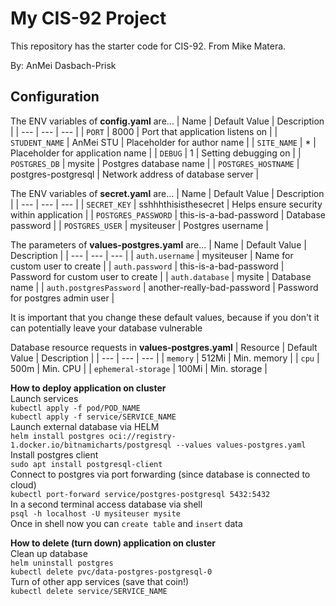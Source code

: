 # My CIS-92 Project 
This repository has the starter code for CIS-92. From Mike Matera.

By: AnMei Dasbach-Prisk

## Configuration
The ENV variables of **config.yaml** are...
| Name | Default Value | Description |
| --- | --- | --- | 
| `PORT` | 8000 | Port that application listens on | 
| `STUDENT_NAME` | AnMei STU | Placeholder for author name |
| `SITE_NAME` | * | Placeholder for application name |
| `DEBUG` | 1 | Setting debugging on |
| `POSTGRES_DB` | mysite | Postgres database name |
| `POSTGRES_HOSTNAME` | postgres-postgresql | Network address of database server |

The ENV variables of **secret.yaml** are...
| Name | Default Value | Description |
| --- | --- | --- | 
| `SECRET_KEY` | sshhhthisisthesecret | Helps ensure security within application | 
| `POSTGRES_PASSWORD` | this-is-a-bad-password | Database password | 
| `POSTGRES_USER` | mysiteuser | Postgres username | 

The parameters of **values-postgres.yaml** are...
| Name | Default Value | Description |
| --- | --- | --- | 
| `auth.username` | mysiteuser | Name for custom user to create |
| `auth.password` | this-is-a-bad-password | Password for custom user to create |
| `auth.database` | mysite | Database name |
| `auth.postgresPassword` | another-really-bad-password | Password for postgres admin user |

It is important that you change these default values, because if you don't it can potentially leave your database vulnerable

Database resource requests in **values-postgres.yaml**
| Resource | Default Value | Description |
| --- | --- | --- | 
| `memory` | 512Mi | Min. memory | 
| `cpu` | 500m | Min. CPU | 
| `ephemeral-storage` | 100Mi | Min. storage | 

**How to deploy application on cluster**  
Launch services   
```kubectl apply -f pod/POD_NAME ```  
```kubectl apply -f service/SERVICE_NAME ```  
Launch external database via HELM  
```helm install postgres oci://registry-1.docker.io/bitnamicharts/postgresql --values values-postgres.yaml```  
Install postgres client  
```sudo apt install postgresql-client```  
Connect to postgres via port forwarding (since database is connected to cloud)  
```kubectl port-forward service/postgres-postgresql 5432:5432```  
In a second terminal access database via shell  
```psql -h localhost -U mysiteuser mysite ```  
Once in shell now you can  ```create table``` and ```insert``` data


**How to delete (turn down) application on cluster**  
Clean up database  
```helm uninstall postgres```   
```kubectl delete pvc/data-postgres-postgresql-0```  
Turn of other app services (save that coin!)  
```kubectl delete service/SERVICE_NAME ```

